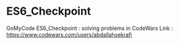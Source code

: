 # ES6_Checkpoint
GoMyCode ES6_Checkpoint : solving problems in CodeWars
Link : https://www.codewars.com/users/abdallahsekrafi
